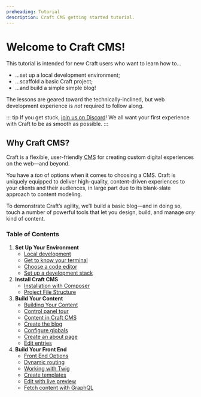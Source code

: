 ```yaml
---
preheading: Tutorial
description: Craft CMS getting started tutorial.
---
```


# Welcome to Craft CMS!

This tutorial is intended for new Craft users who want to learn how to…

- …set up a local development environment;
- …scaffold a basic Craft project;
- …and build a simple simple blog!

The lessons are geared toward the technically-inclined, but web development experience is _not_ required to follow along.

::: tip
If you get stuck, [join us on Discord](https://craftcms.com/discord)! We all want your first experience with Craft to be as smooth as possible.
:::

## Why Craft CMS?

Craft is a flexible, user-friendly <abbr title="Content management system">CMS</abbr> for creating custom digital experiences on the web—and beyond.

You have a _ton_ of options when it comes to choosing a CMS. Craft is uniquely equipped to deliver high-quality, content-driven experiences to your clients and their audiences, in large part due to its blank-slate approach to content modeling.

To demonstrate Craft’s agility, we’ll build a basic blog—and in doing so, touch a number of powerful tools that let you design, build, and manage _any_ kind of content.

### Table of Contents

1. **Set Up Your Environment**
    - [Local development](environment/README.md)
    - [Get to know your terminal](environment/terminal.md)
    - [Choose a code editor](environment/editor.md)
    - [Set up a development stack](environment/stack.md)
1. **Install Craft CMS**
    - [Installation with Composer](install/README.md)
    - [Project File Structure](install/files.md)
1. **Build Your Content**
    - [Building Your Content](configure/README.md)
    - [Control panel tour](configure/control-panel.md)
    - [Content in Craft CMS](configure/modeling.md)
    - [Create the blog](configure/section.md)
    - [Configure globals](configure/globals.md)
    - [Create an about page](configure/single.md)
    - [Edit entries](configure/editing.md)
1. **Build Your Front End**
    - [Front End Options](build/README.md)
    - [Dynamic routing](build/routing.md)
    - [Working with Twig](build/twig.md)
    - [Create templates](build/templates.md)
    - [Edit with live preview](build/preview.md)
    - [Fetch content with GraphQL](build/graphql.md)
